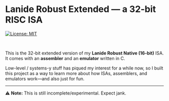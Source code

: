 # Lanide Robust Extended — a 32-bit RISC ISA
[![License: MIT](https://img.shields.io/badge/License-MIT-red.svg)](LICENSE)

<br>

This is the 32-bit extended version of my **Lanide Robust Native (16-bit)** ISA.  
It comes with an **assembler** and an **emulator** written in C.

Low-level / systems-y stuff has piqued my interest for a while now, so I built this project as a way to learn more about how ISAs, assemblers, and emulators work—and also just for fun.

---

⚠️ **Note:** This is still incomplete/experimental. Expect jank.